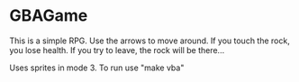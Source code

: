 # GBAGame

This is a simple RPG. Use the arrows to move around. If you touch the rock, you lose health. If you try to leave, the rock will be there...

Uses sprites in mode 3.
To run use "make vba"
